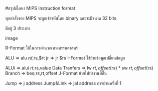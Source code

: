 #สรุปเนื้อหา
MIPS Instruction format

ทุกคำสั่งของ MIPS จะถูกเข้ารหัสโดย binary และจะมีขนาด 32 bits

มีอยู่ 3 ประเภท


image

R-Format ใช้ในการคำนวณทางตรรกศาสตร์

ALU => alu $rd,$rs,$rt
jr => jr $rs
I-Format ใช้ย้ายข้อมูลเปลี่ยนข้อมูล

ALUi => alui $rt,$rs,value
Data Tranfers => lw $rt,offset($rs) * sw $rt,offset($rs)
Branch => beq $rs,$rt,offset
J-Format ย้ายไปทำงานที่อื่น

Jump => j address
Jump&Link => jal address
การบ้านครั้งที่ 1

